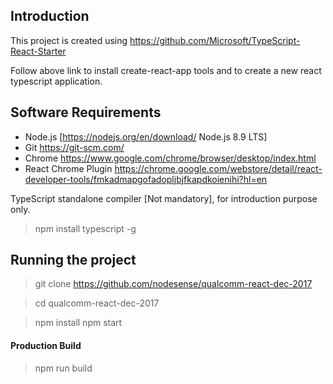 ## Introduction

This project is created using https://github.com/Microsoft/TypeScript-React-Starter

Follow above link to install create-react-app tools and to create a new react typescript application.


## Software Requirements

  - Node.js [https://nodejs.org/en/download/ Node.js 8.9 LTS]
  - Git https://git-scm.com/
  - Chrome  https://www.google.com/chrome/browser/desktop/index.html
  - React Chrome Plugin https://chrome.google.com/webstore/detail/react-developer-tools/fmkadmapgofadopljbjfkapdkoienihi?hl=en


TypeScript standalone compiler [Not mandatory], for introduction purpose only.

> npm install typescript -g


## Running the project
> git clone https://github.com/nodesense/qualcomm-react-dec-2017

> cd qualcomm-react-dec-2017

> npm install
> npm start

#### Production Build

> npm run build
